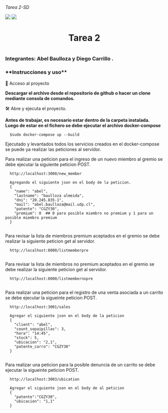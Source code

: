 <em> Tarea 2-SD </em>
  <p align="left">
   <img src="https://img.shields.io/badge/STATUS-TERMINADO-blue">  <img src="https://img.shields.io/badge/LICENSE-FREE-green">
   </p>
   
<h1 align='center'>Tarea 2 <h1>
  <h3> Integrantes: Abel Baulloza y Diego Carrillo .</h3>
  <h3>**Instrucciones y uso**</h3>

📁 Acceso al proyecto

**Descargar el archivo desde el repositorio de github o hacer un clone mediante consola de comandos.**

🛠️ Abre y ejecuta el proyecto.
  
**Antes de trabajar, es necesario estar dentro de la carpeta instalada.**
**Luego de estar en el fichero se debe ejecutar el archivo docker-compose**

```
  $sudo docker-compose up --build
```

<p>Ejecutado y levantados todos los servicios creados en el docker-compose se puede ya realizar las peticiones al servidor.</p>
  
<p>Para realizar una peticion para el ingreso de un nuevo miembro al gremio se debe ejecutar la siguiente peticion POST.</p>
  
```
  http://localhost:3000/new_member
  
  Agregando el siguiente json en el body de la peticion.
  {
    "name": "abel",
    "lastname": "baulloza almeida",
    "dni": "20.245.835-1",
    "mail": "abel.baulloza@mail.udp.cl",
    "patente": "CGZY30",
    "premium": 0  ## 0 para posible miembro no premium y 1 para un posible miembro premium
  }
  
```
<p>Para revisar la lista de miembros premium aceptados en el gremio se debe realizar la siguiente peticion get al servidor.</p>
  
```
  http://localhost:8000/listmemberpre
  
```
  
<p>Para revisar la lista de miembros no premium aceptados en el gremio se debe realizar la siguiente peticion get al servidor.</p>
  
```
  http://localhost:8000/listmembernopre
  
```
  
<p>Para realizar una peticion para el registro de una venta asociada a un carrito se debe ejecutar la sigueinte peticion POST.</p>
  
```
  http://localhost:3001/sales

  Agregar el siguiente json en el body de la peticion
  {
    "client": "abel",
    "count_sopaipillas": 3,
    "hora": "14:45",
    "stock": 5,
    "ubicacion": "2,1",
    "patente_carro": "CGZY30"
  }
  
```


<p>Para realizar una peticion para la posible denuncia de un carrito se debe ejecutar la sigueinte peticion POST.</p>
  
```
  http://localhost:3003/ubication

  Agregar el siguiente json en el body de al peticion
  {
    "patente":"CGZY30",
    "ubicacion": "1,1"
  }
  
```







